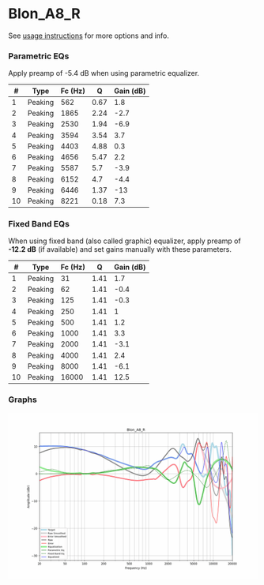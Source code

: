 # Blon_A8_R
See [usage instructions](https://github.com/jaakkopasanen/AutoEq#usage) for more options and info.

### Parametric EQs
Apply preamp of -5.4 dB when using parametric equalizer.

|   # | Type    |   Fc (Hz) |    Q |   Gain (dB) |
|-----|---------|-----------|------|-------------|
|   1 | Peaking |       562 | 0.67 |         1.8 |
|   2 | Peaking |      1865 | 2.24 |        -2.7 |
|   3 | Peaking |      2530 | 1.94 |        -6.9 |
|   4 | Peaking |      3594 | 3.54 |         3.7 |
|   5 | Peaking |      4403 | 4.88 |         0.3 |
|   6 | Peaking |      4656 | 5.47 |         2.2 |
|   7 | Peaking |      5587 | 5.7  |        -3.9 |
|   8 | Peaking |      6152 | 4.7  |        -4.4 |
|   9 | Peaking |      6446 | 1.37 |       -13   |
|  10 | Peaking |      8221 | 0.18 |         7.3 |

### Fixed Band EQs
When using fixed band (also called graphic) equalizer, apply preamp of **-12.2 dB** (if available) and set gains manually with these parameters.

|   # | Type    |   Fc (Hz) |    Q |   Gain (dB) |
|-----|---------|-----------|------|-------------|
|   1 | Peaking |        31 | 1.41 |         1.7 |
|   2 | Peaking |        62 | 1.41 |        -0.4 |
|   3 | Peaking |       125 | 1.41 |        -0.3 |
|   4 | Peaking |       250 | 1.41 |         1   |
|   5 | Peaking |       500 | 1.41 |         1.2 |
|   6 | Peaking |      1000 | 1.41 |         3.3 |
|   7 | Peaking |      2000 | 1.41 |        -3.1 |
|   8 | Peaking |      4000 | 1.41 |         2.4 |
|   9 | Peaking |      8000 | 1.41 |        -6.1 |
|  10 | Peaking |     16000 | 1.41 |        12.5 |

### Graphs
![](./Blon_A8_R.png)
